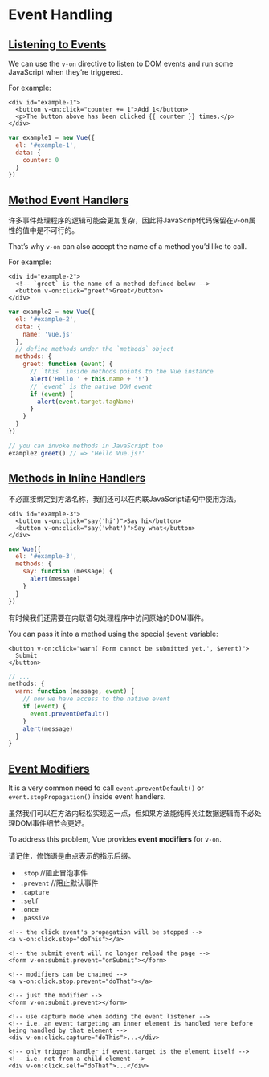 # Event Handling

## [Listening to Events](https://v2.vuejs.org/v2/guide/events#Listening-to-Events)

We can use the `v-on` directive to listen to DOM events and run some JavaScript when they’re triggered.

For example:

```vue
<div id="example-1">
  <button v-on:click="counter += 1">Add 1</button>
  <p>The button above has been clicked {{ counter }} times.</p>
</div>
```

```js
var example1 = new Vue({
  el: '#example-1',
  data: {
    counter: 0
  }
})
```

## [Method Event Handlers](https://v2.vuejs.org/v2/guide/events#Method-Event-Handlers)

许多事件处理程序的逻辑可能会更加复杂，因此将JavaScript代码保留在v-on属性的值中是不可行的。

That’s why `v-on` can also accept the name of a method you’d like to call.

For example:

```vue
<div id="example-2">
  <!-- `greet` is the name of a method defined below -->
  <button v-on:click="greet">Greet</button>
</div>
```

```js
var example2 = new Vue({
  el: '#example-2',
  data: {
    name: 'Vue.js'
  },
  // define methods under the `methods` object
  methods: {
    greet: function (event) {
      // `this` inside methods points to the Vue instance
      alert('Hello ' + this.name + '!')
      // `event` is the native DOM event
      if (event) {
        alert(event.target.tagName)
      }
    }
  }
})

// you can invoke methods in JavaScript too
example2.greet() // => 'Hello Vue.js!'
```

## [Methods in Inline Handlers](https://v2.vuejs.org/v2/guide/events#Methods-in-Inline-Handlers)

不必直接绑定到方法名称，我们还可以在内联JavaScript语句中使用方法。

```vue
<div id="example-3">
  <button v-on:click="say('hi')">Say hi</button>
  <button v-on:click="say('what')">Say what</button>
</div>
```

```js
new Vue({
  el: '#example-3',
  methods: {
    say: function (message) {
      alert(message)
    }
  }
})
```

有时候我们还需要在内联语句处理程序中访问原始的DOM事件。

You can pass it into a method using the special `$event` variable:

```vue
<button v-on:click="warn('Form cannot be submitted yet.', $event)">
  Submit
</button>
```

```js
// ...
methods: {
  warn: function (message, event) {
    // now we have access to the native event
    if (event) {
      event.preventDefault()
    }
    alert(message)
  }
}
```

## [Event Modifiers](https://v2.vuejs.org/v2/guide/events#Event-Modifiers)

It is a very common need to call `event.preventDefault()` or `event.stopPropagation()` inside event handlers.

虽然我们可以在方法内轻松实现这一点，但如果方法能纯粹关注数据逻辑而不必处理DOM事件细节会更好。

To address this problem, Vue provides **event modifiers** for `v-on`. 

请记住，修饰语是由点表示的指示后缀。

- `.stop`  //阻止冒泡事件
- `.prevent`  //阻止默认事件
- `.capture`
- `.self`
- `.once`
- `.passive`

```vue
<!-- the click event's propagation will be stopped -->
<a v-on:click.stop="doThis"></a>

<!-- the submit event will no longer reload the page -->
<form v-on:submit.prevent="onSubmit"></form>

<!-- modifiers can be chained -->
<a v-on:click.stop.prevent="doThat"></a>

<!-- just the modifier -->
<form v-on:submit.prevent></form>

<!-- use capture mode when adding the event listener -->
<!-- i.e. an event targeting an inner element is handled here before being handled by that element -->
<div v-on:click.capture="doThis">...</div>

<!-- only trigger handler if event.target is the element itself -->
<!-- i.e. not from a child element -->
<div v-on:click.self="doThat">...</div>
```

